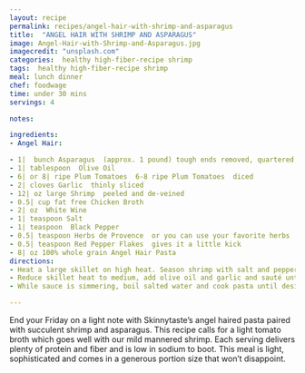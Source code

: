```yaml
---
layout: recipe
permalink: recipes/angel-hair-with-shrimp-and-asparagus
title:  "ANGEL HAIR WITH SHRIMP AND ASPARAGUS"
image: Angel-Hair-with-Shrimp-and-Asparagus.jpg
imagecredit: "unsplash.com"
categories:  healthy high-fiber-recipe shrimp
tags:  healthy high-fiber-recipe shrimp
meal: lunch dinner
chef: foodwage
time: under 30 mins
servings: 4

notes:

ingredients:
- Angel Hair:

- 1|  bunch Asparagus  (approx. 1 pound) tough ends removed, quartered
- 1| tablespoon  Olive Oil
- 6| or 8| ripe Plum Tomatoes  6-8 ripe Plum Tomatoes  diced
- 2| cloves Garlic  thinly sliced
- 12| oz large Shrimp  peeled and de-veined
- 0.5| cup fat free Chicken Broth
- 2| oz  White Wine
- 1| teaspoon Salt
- 1| teaspoon  Black Pepper
- 0.5| teaspoon Herbs de Provence  or you can use your favorite herbs
- 0.5| teaspoon Red Pepper Flakes  gives it a little kick
- 8| oz 100% whole grain Angel Hair Pasta
directions:
- Heat a large skillet on high heat. Season shrimp with salt and pepper. When skillet is hot, spray with oil and add shrimp. Cook shrimp about 2 minutes in each side until almost cooked through and remove from the pan. Set aside.
- Reduce skillet heat to medium, add olive oil and garlic and sauté until golden, careful not to burn. Add tomatoes and season with salt and pepper. Simmer about 4 minutes. Add white wine and broth and stir. Add asparagus, salt, pepper and herbs. Cover and simmer for 10 minutes on medium low heat.
- While sauce is simmering, boil salted water and cook pasta until desired tenderness. Drain when done.

---
```


End your Friday on a light note with Skinnytaste’s angel haired pasta paired with succulent shrimp and asparagus. This recipe calls for a light tomato broth which goes well with our mild mannered shrimp. Each serving delivers plenty of protein and fiber and is low in sodium to boot. This meal is light, sophisticated and comes in a generous portion size that won’t disappoint.